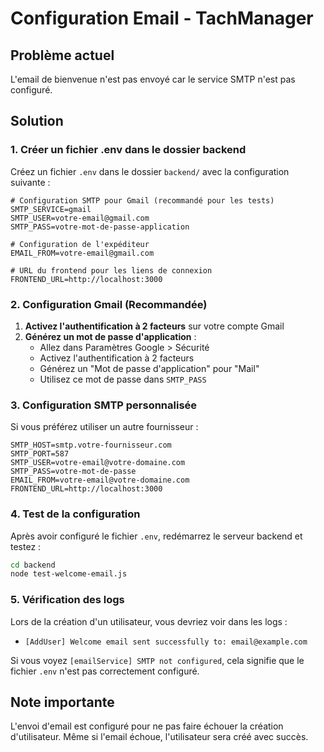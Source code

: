 # Configuration Email - TachManager

## Problème actuel
L'email de bienvenue n'est pas envoyé car le service SMTP n'est pas configuré.

## Solution

### 1. Créer un fichier .env dans le dossier backend

Créez un fichier `.env` dans le dossier `backend/` avec la configuration suivante :

```env
# Configuration SMTP pour Gmail (recommandé pour les tests)
SMTP_SERVICE=gmail
SMTP_USER=votre-email@gmail.com
SMTP_PASS=votre-mot-de-passe-application

# Configuration de l'expéditeur
EMAIL_FROM=votre-email@gmail.com

# URL du frontend pour les liens de connexion
FRONTEND_URL=http://localhost:3000
```

### 2. Configuration Gmail (Recommandée)

1. **Activez l'authentification à 2 facteurs** sur votre compte Gmail
2. **Générez un mot de passe d'application** :
   - Allez dans Paramètres Google > Sécurité
   - Activez l'authentification à 2 facteurs
   - Générez un "Mot de passe d'application" pour "Mail"
   - Utilisez ce mot de passe dans `SMTP_PASS`

### 3. Configuration SMTP personnalisée

Si vous préférez utiliser un autre fournisseur :

```env
SMTP_HOST=smtp.votre-fournisseur.com
SMTP_PORT=587
SMTP_USER=votre-email@votre-domaine.com
SMTP_PASS=votre-mot-de-passe
EMAIL_FROM=votre-email@votre-domaine.com
FRONTEND_URL=http://localhost:3000
```

### 4. Test de la configuration

Après avoir configuré le fichier `.env`, redémarrez le serveur backend et testez :

```bash
cd backend
node test-welcome-email.js
```

### 5. Vérification des logs

Lors de la création d'un utilisateur, vous devriez voir dans les logs :
- `[AddUser] Welcome email sent successfully to: email@example.com`

Si vous voyez `[emailService] SMTP not configured`, cela signifie que le fichier `.env` n'est pas correctement configuré.

## Note importante

L'envoi d'email est configuré pour ne pas faire échouer la création d'utilisateur. Même si l'email échoue, l'utilisateur sera créé avec succès.
